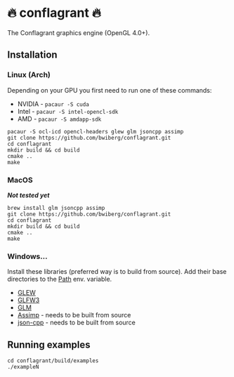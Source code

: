 # :fire: conflagrant :fire:
The Conflagrant graphics engine (OpenGL 4.0+).

## Installation

### Linux (Arch)

Depending on your GPU you first need to run one of these commands:
* NVIDIA - `pacaur -S cuda`
* Intel - `pacaur -S intel-opencl-sdk`
* AMD - `pacaur -S amdapp-sdk`


```shell
pacaur -S ocl-icd opencl-headers glew glm jsoncpp assimp
git clone https://github.com/bwiberg/conflagrant.git
cd conflagrant
mkdir build && cd build
cmake ..
make
```

### MacOS

**_Not tested yet_**

```shell
brew install glm jsoncpp assimp
git clone https://github.com/bwiberg/conflagrant.git
cd conflagrant
mkdir build && cd build
cmake ..
make
```

### Windows...

Install these libraries (preferred way is to build from source). Add their base directories to the [Path](https://stackoverflow.com/a/28545224) env. variable.
* [GLEW](http://glew.sourceforge.net/index.html)
* [GLFW3](http://www.glfw.org/)
* [GLM](https://glm.g-truc.net/0.9.8/index.html)
* [Assimp](http://assimp.sourceforge.net/main_downloads.html) - needs to be built from source
* [json-cpp](https://github.com/open-source-parsers/jsoncpp/releases) - needs to be built from source


## Running examples

```shell
cd conflagrant/build/examples
./exampleN
```
